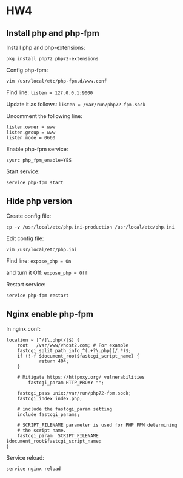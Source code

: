 # HW4

## Install php and php-fpm 

Install php and php-extensions:

`pkg install php72 php72-extensions`

Config php-fpm:

`vim /usr/local/etc/php-fpm.d/www.conf`

Find line: `listen = 127.0.0.1:9000`

Update it as follows: `listen = /var/run/php72-fpm.sock`

Uncomment the following line:
```
listen.owner = www
listen.group = www
listen.mode = 0660
```

Enable php-fpm service:

`sysrc php_fpm_enable=YES`

Start service:

`service php-fpm start`

## Hide php version

Create config file:

`cp -v /usr/local/etc/php.ini-production /usr/local/etc/php.ini`

Edit config file:

`vim /usr/local/etc/php.ini`

Find line: `expose_php = On`

and turn it Off: `expose_php = Off`

Restart service:

`service php-fpm restart`

## Nginx enable php-fpm

In nginx.conf:

```nginx
location ~ [^/]\.php(/|$) {
    root   /var/www/vhost2.com; # For example
    fastcgi_split_path_info ^(.+?\.php)(/.*)$;
    if (!-f $document_root$fastcgi_script_name) {
            return 404;
    }

    # Mitigate https://httpoxy.org/ vulnerabilities
        fastcgi_param HTTP_PROXY "";

    fastcgi_pass unix:/var/run/php72-fpm.sock;
    fastcgi_index index.php;

    # include the fastcgi_param setting
    include fastcgi_params;

    # SCRIPT_FILENAME parameter is used for PHP FPM determining
    # the script name.
    fastcgi_param  SCRIPT_FILENAME   $document_root$fastcgi_script_name;
}
```

Service reload:

`service nginx reload`